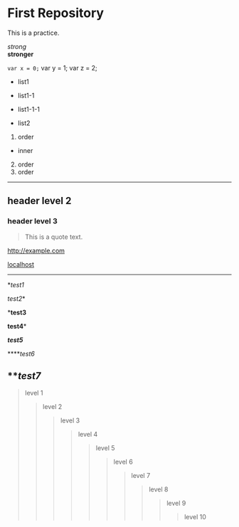 # First Repository
This is a practice.

*strong*  
**stronger**

`var x = 0;`
    var y = 1;
    var z = 2;

* list1
 - list1-1
  + list1-1-1
* list2

1. order
 * inner
2. order
3. order

---

## header level 2
### header level 3

> This is a quote text.

<http://example.com>

[localhost](http://localhost/ "LocalHost")

---

**test1*

*test2**

***test3**

**test4***

***test5***

*****test6*

*********test7*******
---

> level 1
> > level 2
> > > level 3
> > > > level 4
> > > > > level 5
> > > > > > level 6
> > > > > > > level 7
> > > > > > > > level 8
> > > > > > > > > level 9
> > > > > > > > > > level 10